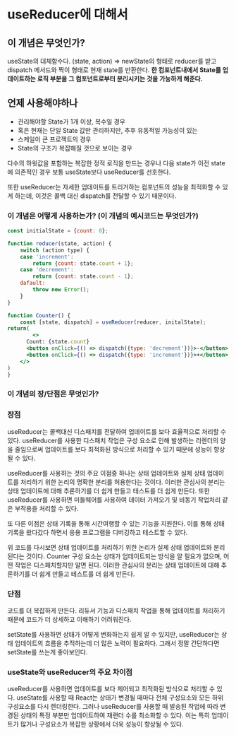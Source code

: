 # useReducer에 대해서

## 이 개념은 무엇인가?

useState의 대체함수다. (state, action) ⇒ newState의 형태로 reducer를 받고 dispatch 메서드와 짝이 형태로 현재 state를 반환한다. **한 컴포넌트내에서 State를 업데이트하는 로직 부분을 그 컴포넌트로부터 분리시키는 것을 가능하게 해준다.**

## 언제 사용해야하나

-   관리해야할 State가 1개 이상, 복수일 경우
-   혹은 현재는 단일 State 값만 관리하지만, 추후 유동적일 가능성이 있는
-   스케일이 큰 프로젝트의 경우
-   State의 구조가 복잡해질 것으로 보이는 경우

다수의 하윗값을 포함하는 복잡한 정적 로직을 만드는 경우나 다음 state가 이전 state에 의존적인 경우 보통 useState보다 useReducer를 선호한다.

또한 useReducer는 자세한 업데이트를 트리거하는 컴포넌트의 성능을 최적화할 수 있게 하는데, 이것은 콜백 대신 dispatch를 전달할 수 있기 때문이다.

### 이 개념은 어떻게 사용하는가? (이 개념의 예시코드는 무엇인가?)

```jsx
const initialState = {count: 0};

function reducer(state, action) {
	switch (action type) {
	case 'increment':
		return {count: state.count + 1};
	case 'decrement':
		return {count: state.count - 1};
	dafault:
		throw new Error();
	}
}

function Counter() {
	const [state, dispatch] = useReducer(reducer, initalState);
return(
		<>
      Count: {state.count}
      <button onClick={() => dispatch({type: 'decrement'})}>-</button>
      <button onClick={() => dispatch({type: 'increment'})}>+</button>
    </>
)
}
```

### 이 개념의 장/단점은 무엇인가?

### 장점

useReducer는 콜백대신 디스패치를 전달하여 업데이트를 보다 효율적으로 처리할 수 있다. useReducer를 사용한 디스패치 작업은 구성 요소로 인해 발생하는 리렌더의 양을 줄임으로써 업데이트를 보다 최적화된 방식으로 처리할 수 있기 때문에 성능이 향상될 수 있다.

useReducer를 사용하는 것의 주요 이점중 하나는 상태 업데이트와 실제 상태 업데이트를 처리하기 위한 논리의 명확한 분리를 허용한다는 것이다. 이러한 관심사의 분리는 상태 업데이트에 대해 추론하기를 더 쉽게 만들고 테스트를 더 쉽게 만든다. 또한 useReducer를 사용하면 미들웨어를 사용하여 데이터 가져오기 및 비동기 작업처리 같은 부작용을 처리할 수 있다.

또 다른 이점은 상태 기록을 통해 시간여행할 수 있는 기능을 지원한다. 이를 통해 상태 기록을 왔다갔다 하면서 응용 프로그램을 디버깅하고 테스트할 수 있다.

위 코드를 다시보면 상태 업데이트를 처리하기 위한 논리가 실제 상태 업데이트와 분리된다는 것이다. Counter 구성 요소는 상태가 업데이트되는 방식을 알 필요가 없으며, 어떤 작업은 디스패치할지만 알면 된다. 이러한 관심사의 분리는 상태 업데이트에 대해 추론하기를 더 쉽게 만들고 테스트를 더 쉽게 만든다.

### 단점

코드를 더 복잡하게 만든다. 리듀서 기능과 디스패치 작업을 통해 업데이트를 처리하기 때문에 코드가 더 상세하고 이해하기 어려워진다.

setState를 사용하면 상태가 어떻게 변화하는지 쉽게 알 수 있지만, useReducer는 상태 업데이트의 흐름을 추적하는데 더 많은 노력이 필요하다. 그래서 정말 간단하다면 setState를 쓰는게 좋아보인다.

### useState와 useReducer의 주요 차이점

useReducer를 사용하면 업데이트를 보다 제어되고 최적화된 방식으로 처리할 수 있다. useState를 사용할 때 React는 상태가 변경될 때마다 전체 구성요소와 모든 하위 구성요소를 다시 렌더링한다. 그러나 useReducer를 사용할 때 발송된 작업에 따라 변경된 상태의 특정 부분만 업데이트하여 재랜더 수를 최소화할 수 있다. 이는 특히 업데이트가 많거나 구성요소가 복잡한 상황에서 더욱 성능이 향상될 수 있다.